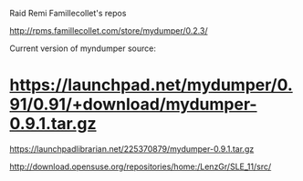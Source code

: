 
Raid Remi Famillecollet's repos

http://rpms.famillecollet.com/store/mydumper/0.2.3/

Current version of myndumper source:

#    https://launchpad.net/mydumper/0.91/0.91/+download/mydumper-0.9.1.tar.gz
https://launchpadlibrarian.net/225370879/mydumper-0.9.1.tar.gz

 http://download.opensuse.org/repositories/home:/LenzGr/SLE_11/src/
